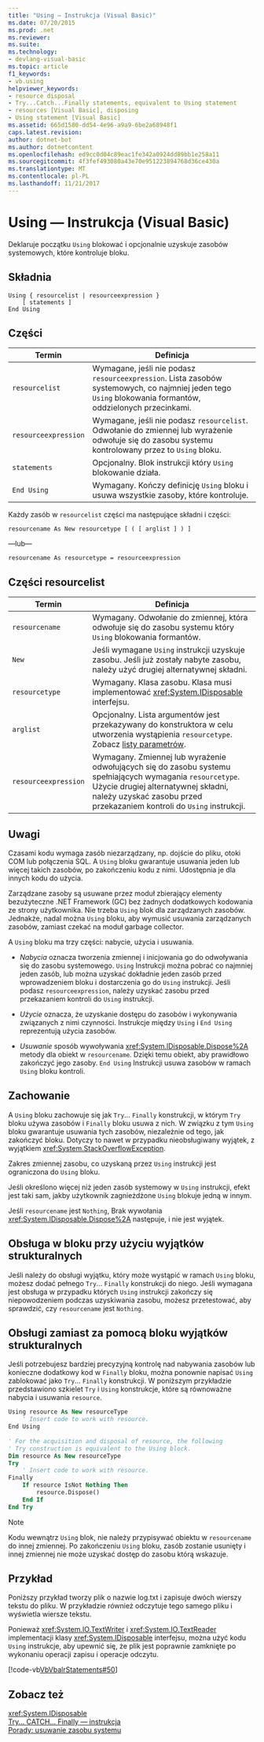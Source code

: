 ```yaml
---
title: "Using — Instrukcja (Visual Basic)"
ms.date: 07/20/2015
ms.prod: .net
ms.reviewer: 
ms.suite: 
ms.technology:
- devlang-visual-basic
ms.topic: article
f1_keywords:
- vb.using
helpviewer_keywords:
- resource disposal
- Try...Catch...Finally statements, equivalent to Using statement
- resources [Visual Basic], disposing
- Using statement [Visual Basic]
ms.assetid: 665d1580-dd54-4e96-a9a9-6be2a68948f1
caps.latest.revision: 
author: dotnet-bot
ms.author: dotnetcontent
ms.openlocfilehash: ed9cc0d04c89eac1fe342a0924dd89bb1e258a11
ms.sourcegitcommit: 4f3fef493080a43e70e951223894768d36ce430a
ms.translationtype: MT
ms.contentlocale: pl-PL
ms.lasthandoff: 11/21/2017
---
```

# <a name="using-statement-visual-basic"></a>Using — Instrukcja (Visual Basic)
Deklaruje początku `Using` blokować i opcjonalnie uzyskuje zasobów systemowych, które kontroluje bloku.  
  
## <a name="syntax"></a>Składnia  
  
```  
Using { resourcelist | resourceexpression }  
    [ statements ]  
End Using  
```  
  
## <a name="parts"></a>Części  
  
|Termin|Definicja|  
|---|---|  
|`resourcelist`|Wymagane, jeśli nie podasz `resourceexpression`. Lista zasobów systemowych, co najmniej jeden tego `Using` blokowania formantów, oddzielonych przecinkami.|  
|`resourceexpression`|Wymagane, jeśli nie podasz `resourcelist`. Odwołanie do zmiennej lub wyrażenie odwołuje się do zasobu systemu kontrolowany przez to `Using` bloku.|  
|`statements`|Opcjonalny. Blok instrukcji który `Using` blokowanie działa.|  
|`End Using`|Wymagany. Kończy definicję `Using` bloku i usuwa wszystkie zasoby, które kontroluje.|  
  
 Każdy zasób w `resourcelist` części ma następujące składni i części:  
  
 `resourcename As New resourcetype [ ( [ arglist ] ) ]`  
  
 —lub—  
  
 `resourcename As resourcetype = resourceexpression`  
  
## <a name="resourcelist-parts"></a>Części resourcelist  
  
|Termin|Definicja|  
|---|---|  
|`resourcename`|Wymagany. Odwołanie do zmiennej, która odwołuje się do zasobu systemu który `Using` blokowania formantów.|  
|`New`|Jeśli wymagane `Using` instrukcji uzyskuje zasobu. Jeśli już zostały nabyte zasobu, należy użyć drugiej alternatywnej składni.|  
|`resourcetype`|Wymagany. Klasa zasobu. Klasa musi implementować <xref:System.IDisposable> interfejsu.|  
|`arglist`|Opcjonalny. Lista argumentów jest przekazywany do konstruktora w celu utworzenia wystąpienia `resourcetype`. Zobacz [listy parametrów](../../../visual-basic/language-reference/statements/parameter-list.md).|  
|`resourceexpression`|Wymagany. Zmiennej lub wyrażenie odwołujących się do zasobu systemu spełniających wymagania `resourcetype`. Użycie drugiej alternatywnej składni, należy uzyskać zasobu przed przekazaniem kontroli do `Using` instrukcji.|  
  
## <a name="remarks"></a>Uwagi  
 Czasami kodu wymaga zasób niezarządzany, np. dojście do pliku, otoki COM lub połączenia SQL. A `Using` bloku gwarantuje usuwania jeden lub więcej takich zasobów, po zakończeniu kodu z nimi. Udostępnia je dla innych kodu do użycia.  
  
 Zarządzane zasoby są usuwane przez moduł zbierający elementy bezużyteczne .NET Framework (GC) bez żadnych dodatkowych kodowania ze strony użytkownika. Nie trzeba `Using` blok dla zarządzanych zasobów. Jednakże, nadal można `Using` bloku, aby wymusić usuwania zarządzanych zasobów, zamiast czekać na moduł garbage collector.  
  
 A `Using` bloku ma trzy części: nabycie, użycia i usuwania.  
  
-   *Nabycia* oznacza tworzenia zmiennej i inicjowania go do odwoływania się do zasobu systemowego. `Using` Instrukcji można pobrać co najmniej jeden zasób, lub można uzyskać dokładnie jeden zasób przed wprowadzeniem bloku i dostarczenia go do `Using` instrukcji. Jeśli podasz `resourceexpression`, należy uzyskać zasobu przed przekazaniem kontroli do `Using` instrukcji.  
  
-   *Użycie* oznacza, że uzyskanie dostępu do zasobów i wykonywania związanych z nimi czynności. Instrukcje między `Using` i `End Using` reprezentują użycia zasobów.  
  
-   *Usuwanie* sposób wywoływania <xref:System.IDisposable.Dispose%2A> metody dla obiekt w `resourcename`. Dzięki temu obiekt, aby prawidłowo zakończyć jego zasoby. `End Using` Instrukcji usuwa zasobów w ramach `Using` bloku kontroli.  
  
## <a name="behavior"></a>Zachowanie  
 A `Using` bloku zachowuje się jak `Try`... `Finally` konstrukcji, w którym `Try` bloku używa zasobów i `Finally` bloku usuwa z nich. W związku z tym `Using` bloku gwarantuje usuwania tych zasobów, niezależnie od tego, jak zakończyć bloku. Dotyczy to nawet w przypadku nieobsługiwany wyjątek, z wyjątkiem <xref:System.StackOverflowException>.  
  
 Zakres zmiennej zasobu, co uzyskaną przez `Using` instrukcji jest ograniczona do `Using` bloku.  
  
 Jeśli określono więcej niż jeden zasób systemowy w `Using` instrukcji, efekt jest taki sam, jakby użytkownik zagnieżdżone `Using` blokuje jedną w innym.  
  
 Jeśli `resourcename` jest `Nothing`, Brak wywołania <xref:System.IDisposable.Dispose%2A> następuje, i nie jest wyjątek.  
  
## <a name="structured-exception-handling-within-a-using-block"></a>Obsługa w bloku przy użyciu wyjątków strukturalnych  
 Jeśli należy do obsługi wyjątku, który może wystąpić w ramach `Using` bloku, możesz dodać pełnego `Try`... `Finally` konstrukcji do niego. Jeśli wymagana jest obsługa w przypadku których `Using` instrukcji zakończy się niepowodzeniem podczas uzyskiwania zasobu, możesz przetestować, aby sprawdzić, czy `resourcename` jest `Nothing`.  
  
## <a name="structured-exception-handling-instead-of-a-using-block"></a>Obsługi zamiast za pomocą bloku wyjątków strukturalnych  
 Jeśli potrzebujesz bardziej precyzyjną kontrolę nad nabywania zasobów lub konieczne dodatkowy kod w `Finally` bloku, można ponownie napisać `Using` zablokować jako `Try`... `Finally` konstrukcji. W poniższym przykładzie przedstawiono szkielet `Try` i `Using` konstrukcje, które są równoważne nabycia i usuwania `resource`.  
  
```vb  
Using resource As New resourceType   
    ' Insert code to work with resource.  
End Using  
  
' For the acquisition and disposal of resource, the following  
' Try construction is equivalent to the Using block.  
Dim resource As New resourceType  
Try   
    ' Insert code to work with resource.  
Finally   
    If resource IsNot Nothing Then  
        resource.Dispose()   
    End If  
End Try   
```  
  
> [!NOTE]
>  Kodu wewnątrz `Using` blok, nie należy przypisywać obiektu w `resourcename` do innej zmiennej. Po zakończeniu `Using` bloku, zasób zostanie usunięty i innej zmiennej nie może uzyskać dostęp do zasobu którą wskazuje.  
  
## <a name="example"></a>Przykład  
 Poniższy przykład tworzy plik o nazwie log.txt i zapisuje dwóch wierszy tekstu do pliku. W przykładzie również odczytuje tego samego pliku i wyświetla wiersze tekstu.  
  
 Ponieważ <xref:System.IO.TextWriter> i <xref:System.IO.TextReader> implementacji klasy <xref:System.IDisposable> interfejsu, można użyć kodu `Using` instrukcje, aby upewnić się, że plik jest poprawnie zamknięte po wykonaniu operacji zapisu i operacje odczytu.  
  
 [!code-vb[VbVbalrStatements#50](../../../visual-basic/language-reference/error-messages/codesnippet/VisualBasic/using-statement_1.vb)]  
  
## <a name="see-also"></a>Zobacz też  
 <xref:System.IDisposable>  
 [Try... CATCH... Finally — instrukcja](../../../visual-basic/language-reference/statements/try-catch-finally-statement.md)  
 [Porady: usuwanie zasobu systemu](../../../visual-basic/programming-guide/language-features/control-flow/how-to-dispose-of-a-system-resource.md)
